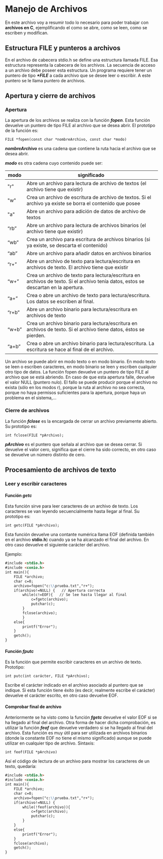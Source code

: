 # Manejo de Archivos

En este archivo voy a resumir todo lo necesario para poder trabajar con **archivos en C**, ejemplificando el como se abre, como se leen, como se escriben y modifican.

## Estructura FILE y punteros a archivos

En el archivo de cabecera stdio.h se define una estructura llamada FILE. Esa estructura
representa la cabecera de los archivos. La secuencia de acceso a un archivo debe poseer
esta estructura.
Un programa requiere tener un puntero de tipo **_\*FILE_** a cada archivo que se desee leer
o escribir. A este puntero se le llama puntero de archivos.

## Apertura y cierre de archivos

### Apertura

La apertura de los archivos se realiza con la función **_fopen_**. Esta función devuelve un puntero de tipo FILE al archivo que se desea abrir. El prototipo de la función es:

`FILE *fopen(const char *nombreArchivo, const char *modo)`

**_nombreArchivo_** es una cadena que contiene la ruta hacia el archivo que se desea abrir.

**_modo_** es otra cadena cuyo contenido puede ser:

| modo  | significado                                                                                                                         |
| ----- | ----------------------------------------------------------------------------------------------------------------------------------- |
| "r"   | Abre un archivo para lectura de archivo de textos (el archivo tiene que existir)                                                    |
| "w"   | Crea un archivo de escritura de archivo de textos. Si el archivo ya existe se borra el contenido que posee                          |
| "a"   | Abre un archivo para adición de datos de archivo de textos                                                                          |
| “rb”  | Abre un archivo para lectura de archivos binarios (el archivo tiene que existir)                                                    |
| “wb”  | Crea un archivo para escritura de archivos binarios (si ya existe, se descarta el contenido)                                        |
| “ab”  | Abre un archivo para añadir datos en archivos binarios                                                                              |
| “r+”  | Abre un archivo de texto para lectura/escritura en archivos de texto. El archivo tiene que existir                                  |
| “w+”  | Crea un archivo de texto para lectura/escritura en archivos de texto. Si el archivo tenía datos, estos se descartan en la apertura. |
| “a+”  | Crea o abre un archivo de texto para lectura/escritura. Los datos se escriben al final.                                             |
| “r+b” | Abre un archivo binario para lectura/escritura en archivos de texto                                                                 |
| “w+b” | Crea un archivo binario para lectura/escritura en archivos de texto. Si el archivo tiene datos, éstos se pierden.                   |
| “a+b” | Crea o abre un archivo binario para lectura/escritura. La escritura se hace al final de el archivo.                                 |

Un archivo se puede abrir en modo texto o en modo binario. En modo texto se leen o
escriben caracteres, en modo binario se leen y escriben cualquier otro tipo de datos.
La función fopen devuelve un puntero de tipo FILE al archivo que se está abriendo.
En caso de que esta apertura falle, devuelve el valor NULL (puntero nulo). El fallo se
puede producir porque el archivo no exista (sólo en los modos r), porque la ruta al archivo
no sea correcta, porque no haya permisos suficientes para la apertura, porque haya un
problema en el sistema,...

### Cierre de archivos

La función **_fclose_** es la encargada de cerrar un archivo previamente abierto. Su prototipo es:

`int fclose(FILE *pArchivo);`

**_pArchivo_** es el puntero que señala al archivo que se desea cerrar. Si devuelve el valor cero,
significa que el cierre ha sido correcto, en otro caso se devuelve un número distinto de
cero.

## Procesamiento de archivos de texto

### Leer y escribir caracteres

#### Función _getc_

Esta función sirve para leer caracteres de un archivo de texto. Los caracteres se van leyendo secuencialmente hasta llegar al final. Su prototipo es:

`int getc(FILE *pArchivo);`

Esta función devuelve una contante numérica llama EOF (definida también en el archivo **stdio.h**) cuando ya se ha alcanzado el final del archivo. En otro caso devuelve el siguiente carácter del archivo.

Ejemplo:

```markdown
#include <stdio.h>
#include <conio.h>
int main(){
    FILE *archivo;
    char c=0;
    archivo=fopen("c:\\prueba.txt","r+");
    if(archivo!=NULL) {   // Apertura correcta
        while(c!=EOF){   // Se lee hasta llegar al final
            c=fgetc(archivo);
            putchar(c);
        }
        fclose(archivo);
        }
    else{
        printf("Error");
    }
    getch();
}
```

#### Función _fputc_

Es la función que permite escribir caracteres en un archivo de texto. Prototipo:

`int putc(int carácter, FILE *pArchivo);`

Escribe el carácter indicado en el archivo asociado al puntero que se indique. Si esta función tiene éxito (es decir, realmente escribe el carácter) devuelve el carácter escrito, en otro caso devuelve EOF.

#### Comprobar final de archivo

Anteriormente se ha visto como la función **_fgetc_** devuelve el valor EOF si se ha llegado al
final del archivo. Otra forma de hacer dicha comprobación, es utilizar la función **_feof_** que
devuelve verdadero si se ha llegado al final del archivo. Esta función es muy útil para ser
utilizada en archivos binarios (donde la constante EOF no tiene el mismo significado)
aunque se puede utilizar en cualquier tipo de archivo. Sintaxis:

`int feof(FILE *pArchivo)`

Así el código de lectura de un archivo para mostrar los caracteres de un texto, quedaría:

```markdown
#include <stdio.h>
#include <conio.h>
int main(){
    FILE *archivo;
    char c=0;
    archivo=fopen("c:\\prueba.txt","r+");
    if(archivo!=NULL) {
        while(!feof(archivo)){
            c=fgetc(archivo);
            putchar(c);
        }
    }
    else{
        printf("Error");
    }
    fclose(archivo);
    getch();
}
```
